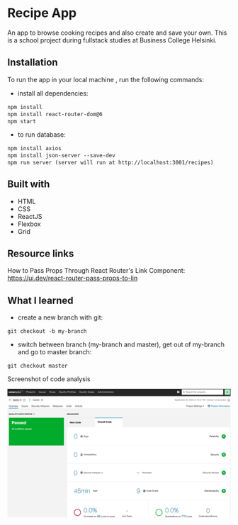 # Recipe App

An app to browse cooking recipes and also create and save your own. This is a school project during fullstack studies at Business College Helsinki.

## Installation

To run the app in your local machine , run the following commands:

- install all dependencies:

```
npm install
npm install react-router-dom@6
npm start
```

- to run database:

```
npm install axios
npm install json-server --save-dev
npm run server (server will run at http://localhost:3001/recipes)
```

## Built with

- HTML
- CSS
- ReactJS
- Flexbox
- Grid

## Resource links

How to Pass Props Through React Router's Link Component:
https://ui.dev/react-router-pass-props-to-lin

## What I learned

- create a new branch with git:

```
git checkout -b my-branch
```

- switch between branch (my-branch and master), get out of my-branch and go to master branch:

```
git checkout master
```

Screenshot of code analysis

![sonarqube analysis](sonarqube.png)
